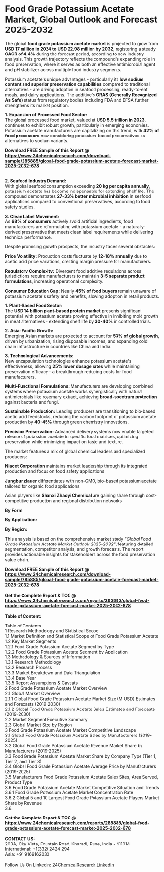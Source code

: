 <h1>Food Grade Potassium Acetate Market, Global Outlook and Forecast 2025-2032</h1><p>The global <strong>food grade potassium acetate market</strong> is projected to grow from <strong>USD 17 million in 2024 to USD 22.98 million by 2032</strong>, registering a steady <strong>CAGR of 4.4%</strong> during the forecast period, according to new industry analysis. This growth trajectory reflects the compound's expanding role in food preservation, where it serves as both an effective antimicrobial agent and pH stabilizer across multiple food industry segments.</p><p>Potassium acetate's unique advantages - particularly its <strong>low sodium content and superior preservation capabilities</strong> compared to traditional alternatives - are driving adoption in seafood processing, ready-to-eat meals, and dairy applications. The additive's <strong>GRAS (Generally Recognized As Safe)</strong> status from regulatory bodies including FDA and EFSA further strengthens its market position.</p><p><strong>1. Expansion of Processed Food Sector:</strong><br>
The global processed food market, valued at <strong>USD 5.5 trillion in 2023</strong>, continues to exhibit robust growth, particularly in emerging economies. Potassium acetate manufacturers are capitalizing on this trend, with <strong>42% of food processors</strong> now considering potassium-based preservatives as alternatives to sodium variants.</p><div><b>Download FREE Sample of this Report @ 
            <a href="https://www.24chemicalresearch.com/download-sample/285885/global-food-grade-potassium-acetate-forecast-market-2025-2032-678">
            https://www.24chemicalresearch.com/download-sample/285885/global-food-grade-potassium-acetate-forecast-market-2025-2032-678</a></b></div><br><p><strong>2. Seafood Industry Demand:</strong><br>
With global seafood consumption exceeding <strong>20 kg per capita annually</strong>, potassium acetate has become indispensable for extending shelf life. The compound demonstrates <strong>27-33% better microbial inhibition</strong> in seafood applications compared to conventional preservatives, according to food safety studies.</p><p><strong>3. Clean Label Movement:</strong><br>
As <strong>68% of consumers</strong> actively avoid artificial ingredients, food manufacturers are reformulating with potassium acetate - a naturally-derived preservative that meets clean label requirements while delivering technical performance.</p><p>Despite promising growth prospects, the industry faces several obstacles:</p><p><strong>Price Volatility:</strong> Production costs fluctuate by <strong>12-18% annually</strong> due to acetic acid price variations, creating margin pressure for manufacturers.</p><p><strong>Regulatory Complexity:</strong> Divergent food additive regulations across jurisdictions require manufacturers to maintain <strong>3-5 separate product formulations</strong>, increasing operational complexity.</p><p><strong>Consumer Education Gap:</strong> Nearly <strong>45% of food buyers</strong> remain unaware of potassium acetate's safety and benefits, slowing adoption in retail products.</p><p><strong>1. Plant-Based Food Sector:</strong><br>
The <strong>USD 14 billion plant-based protein market</strong> presents significant potential, with potassium acetate proving effective in inhibiting mold growth in meat alternatives - extending shelf life by <strong>30-40%</strong> in controlled trials.</p><p><strong>2. Asia-Pacific Growth:</strong><br>
Emerging Asian markets are projected to account for <strong>53% of global growth</strong>, driven by urbanization, rising disposable incomes, and expanding cold chain infrastructure in countries like China and India.</p><p><strong>3. Technological Advancements:</strong><br>
New encapsulation technologies enhance potassium acetate's effectiveness, allowing <strong>25% lower dosage rates</strong> while maintaining preservation efficacy - a breakthrough reducing costs for food manufacturers.</p><p><strong>Multi-Functional Formulations:</strong> Manufacturers are developing combined systems where potassium acetate works synergistically with natural antimicrobials like rosemary extract, achieving <strong>broad-spectrum protection</strong> against bacteria and fungi.</p><p><strong>Sustainable Production:</strong> Leading producers are transitioning to bio-based acetic acid feedstocks, reducing the carbon footprint of potassium acetate production by <strong>40-45%</strong> through green chemistry innovations.</p><p><strong>Precision Preservation:</strong> Advanced delivery systems now enable targeted release of potassium acetate in specific food matrices, optimizing preservation while minimizing impact on taste and texture.</p><p>The market features a mix of global chemical leaders and specialized producers:</p><p><strong>Niacet Corporation</strong> maintains market leadership through its integrated production and focus on food safety applications</p><p><strong>Jungbunzlauer</strong> differentiates with non-GMO, bio-based potassium acetate tailored for organic food applications</p><p>Asian players like <strong>Shanxi Zhaoyi Chemical</strong> are gaining share through cost-competitive production and regional distribution networks</p><p><strong>By Form:</strong>
		</p><p><strong>By Application:</strong>
		</p><p><strong>By Region:</strong>
		</p><p>This analysis is based on the comprehensive market study <em>"Global Food Grade Potassium Acetate Market Outlook 2025-2032"</em>, featuring detailed segmentation, competitor analysis, and growth forecasts. The report provides actionable insights for stakeholders across the food preservation value chain.</p><div><b>Download FREE Sample of this Report @ 
            <a href="https://www.24chemicalresearch.com/download-sample/285885/global-food-grade-potassium-acetate-forecast-market-2025-2032-678">
            https://www.24chemicalresearch.com/download-sample/285885/global-food-grade-potassium-acetate-forecast-market-2025-2032-678</a></b></div><br><div><b>Get the Complete Report & TOC @ 
            <a href="https://www.24chemicalresearch.com/reports/285885/global-food-grade-potassium-acetate-forecast-market-2025-2032-678">
            https://www.24chemicalresearch.com/reports/285885/global-food-grade-potassium-acetate-forecast-market-2025-2032-678</a></b></div><br>
            <b>Table of Content:</b><p>Table of Contents<br />
1 Research Methodology and Statistical Scope<br />
1.1 Market Definition and Statistical Scope of Food Grade Potassium Acetate<br />
1.2 Key Market Segments<br />
1.2.1 Food Grade Potassium Acetate Segment by Type<br />
1.2.2 Food Grade Potassium Acetate Segment by Application<br />
1.3 Methodology & Sources of Information<br />
1.3.1 Research Methodology<br />
1.3.2 Research Process<br />
1.3.3 Market Breakdown and Data Triangulation<br />
1.3.4 Base Year<br />
1.3.5 Report Assumptions & Caveats<br />
2 Food Grade Potassium Acetate Market Overview<br />
2.1 Global Market Overview<br />
2.1.1 Global Food Grade Potassium Acetate Market Size (M USD) Estimates and Forecasts (2019-2030)<br />
2.1.2 Global Food Grade Potassium Acetate Sales Estimates and Forecasts (2019-2030)<br />
2.2 Market Segment Executive Summary<br />
2.3 Global Market Size by Region<br />
3 Food Grade Potassium Acetate Market Competitive Landscape<br />
3.1 Global Food Grade Potassium Acetate Sales by Manufacturers (2019-2025)<br />
3.2 Global Food Grade Potassium Acetate Revenue Market Share by Manufacturers (2019-2025)<br />
3.3 Food Grade Potassium Acetate Market Share by Company Type (Tier 1, Tier 2, and Tier 3)<br />
3.4 Global Food Grade Potassium Acetate Average Price by Manufacturers (2019-2025)<br />
3.5 Manufacturers Food Grade Potassium Acetate Sales Sites, Area Served, Product Type<br />
3.6 Food Grade Potassium Acetate Market Competitive Situation and Trends<br />
3.6.1 Food Grade Potassium Acetate Market Concentration Rate<br />
3.6.2 Global 5 and 10 Largest Food Grade Potassium Acetate Players Market Share by Revenue<br />
3.6.</p><div><b>Get the Complete Report & TOC @ 
            <a href="https://www.24chemicalresearch.com/reports/285885/global-food-grade-potassium-acetate-forecast-market-2025-2032-678">
            https://www.24chemicalresearch.com/reports/285885/global-food-grade-potassium-acetate-forecast-market-2025-2032-678</a></b></div><br><b>CONTACT US:</b><br>
            203A, City Vista, Fountain Road, Kharadi, Pune, India - 411014<br>
            International: +1(332) 2424 294<br>
            Asia: +91 9169162030 <br><br>
            Follow Us On LinkedIn: <a href="https://www.linkedin.com/company/24chemicalresearch/">24ChemicalResearch LinkedIn</a>